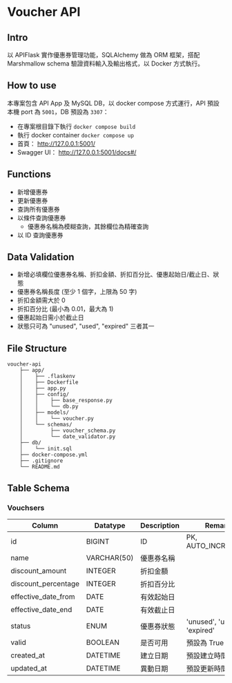 # Voucher API
## Intro
  以 APIFlask 實作優惠券管理功能，SQLAlchemy 做為 ORM 框架，搭配 Marshmallow schema 驗證資料輸入及輸出格式，以 Docker 方式執行。

## How to use
  本專案包含 API App 及 MySQL DB，以 docker compose 方式運行，API 預設本機 port 為 `5001`，DB 預設為 `3307`：

  - 在專案根目錄下執行 `docker compose build`
  - 執行 docker container `docker compose up`
  - 首頁： http://127.0.0.1:5001/
  - Swagger UI： http://127.0.0.1:5001/docs#/

## Functions
  - 新增優惠券
  - 更新優惠券
  - 查詢所有優惠券
  - 以條件查詢優惠券
    - 優惠券名稱為模糊查詢，其餘欄位為精確查詢
  - 以 ID 查詢優惠券

## Data Validation
  - 新增必填欄位優惠券名稱、折扣金額、折扣百分比、優惠起始日/截止日、狀態
  - 優惠券名稱長度 (至少 1 個字，上限為 50 字)
  - 折扣金額需大於 0
  - 折扣百分比 (最小為 0.01，最大為 1)
  - 優惠起始日需小於截止日
  - 狀態只可為 "unused", "used", "expired" 三者其一

## File Structure

```
voucher-api
    ├── app/
    │    ├── .flaskenv
    │    ├── Dockerfile
    │    ├── app.py
    │    ├── config/
    │    │    ├── base_response.py
    │    │    └── db.py
    │    ├── models/
    │    │    └── voucher.py
    │    └── schemas/
    │         ├── voucher_schema.py
    │         └── date_validator.py
    ├── db/
    │    └── init.sql
    ├── docker-compose.yml
    ├── .gitignore
    └── README.md
```
## Table Schema
  ### Vouchsers

  |  Column   | Datatype  | Description | Remark |
  |  ----  | ----  | ----  | ---- | 
  | id  | BIGINT | ID | PK, AUTO_INCREMENT|
  | name | VARCHAR(50) | 優惠券名稱 | |
  | discount_amount | INTEGER | 折扣金額 | |
  | discount_percentage | INTEGER | 折扣百分比 | |
  | effective_date_from | DATE | 有效起始日 | |
  | effective_date_end | DATE | 有效截止日 | |
  | status | ENUM | 優惠券狀態 | 'unused', 'used', 'expired' |
  | valid | BOOLEAN | 是否可用 | 預設為 True |
  | created_at | DATETIME | 建立日期 | 預設建立時間 |
  | updated_at | DATETIME | 異動日期 | 預設更新時間 |
